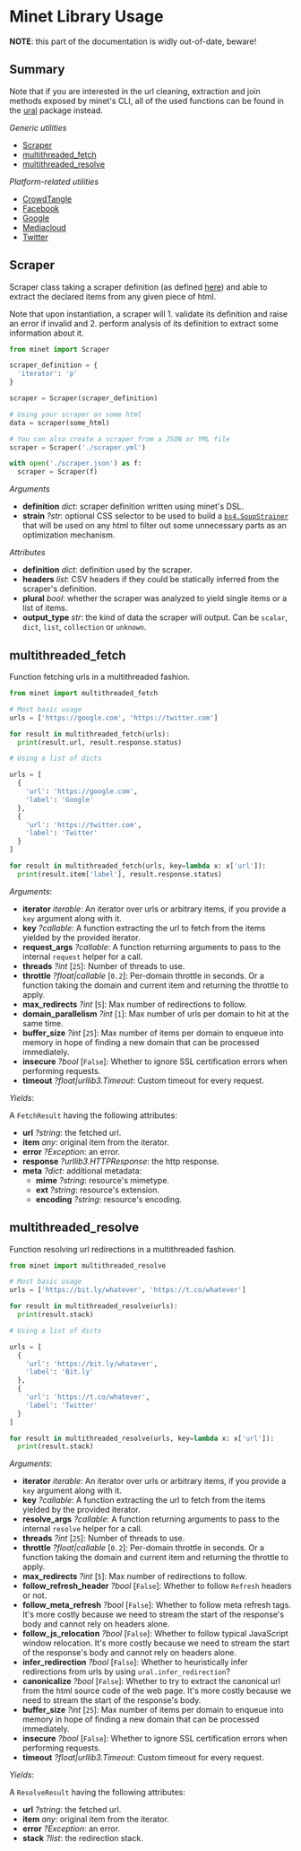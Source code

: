 # Minet Library Usage

**NOTE**: this part of the documentation is widly out-of-date, beware!

## Summary

Note that if you are interested in the url cleaning, extraction and join methods exposed by minet's CLI, all of the used functions can be found in the [ural](https://github.com/medialab/ural) package instead.

*Generic utilities*

* [Scraper](#scraper)
* [multithreaded_fetch](#multithreaded_fetch)
* [multithreaded_resolve](#multithreaded_resolve)

*Platform-related utilities*

* [CrowdTangle](./crowdtangle.md)
* [Facebook](./facebook.md)
* [Google](./google.md)
* [Mediacloud](./mediacloud.md)
* [Twitter](./twitter.md)

## Scraper

Scraper class taking a scraper definition (as defined [here](../cookbook/scraping_dsl.md)) and able to extract the declared items from any given piece of html.

Note that upon instantiation, a scraper will 1. validate its definition and raise an error if invalid and 2. perform analysis of its definition to extract some information about it.

```python
from minet import Scraper

scraper_definition = {
  'iterator': 'p'
}

scraper = Scraper(scraper_definition)

# Using your scraper on some html
data = scraper(some_html)

# You can also create a scraper from a JSON or YML file
scraper = Scraper('./scraper.yml')

with open('./scraper.json') as f:
  scraper = Scraper(f)
```

*Arguments*

* **definition** *dict*: scraper definition written using minet's DSL.
* **strain** *?str*: optional CSS selector to be used to build a [`bs4.SoupStrainer`](https://www.crummy.com/software/BeautifulSoup/bs4/doc/#parsing-only-part-of-a-document) that will be used on any html to filter out some unnecessary parts as an optimization mechanism.

*Attributes*

* **definition** *dict*: definition used by the scraper.
* **headers** *list*: CSV headers if they could be statically inferred from the scraper's definition.
* **plural** *bool*: whether the scraper was analyzed to yield single items or a list of items.
* **output_type** *str*: the kind of data the scraper will output. Can be `scalar`, `dict`, `list`, `collection` or `unknown`.

## multithreaded_fetch

Function fetching urls in a multithreaded fashion.

```python
from minet import multithreaded_fetch

# Most basic usage
urls = ['https://google.com', 'https://twitter.com']

for result in multithreaded_fetch(urls):
  print(result.url, result.response.status)

# Using a list of dicts

urls = [
  {
    'url': 'https://google.com',
    'label': 'Google'
  },
  {
    'url': 'https://twitter.com',
    'label': 'Twitter'
  }
]

for result in multithreaded_fetch(urls, key=lambda x: x['url']):
  print(result.item['label'], result.response.status)
```

*Arguments*:

* **iterator** *iterable*: An iterator over urls or arbitrary items, if you provide a `key` argument along with it.
* **key** *?callable*: A function extracting the url to fetch from the items yielded by the provided iterator.
* **request_args** *?callable*: A function returning arguments to pass to the internal `request` helper for a call.
* **threads** *?int* [`25`]: Number of threads to use.
* **throttle** *?float|callable* [`0.2`]: Per-domain throttle in seconds. Or a function taking the domain and current item and returning the throttle to apply.
* **max_redirects** *?int* [`5`]: Max number of redirections to follow.
* **domain_parallelism** *?int* [`1`]: Max number of urls per domain to hit at the same time.
* **buffer_size** *?int* [`25`]: Max number of items per domain to enqueue into memory in hope of finding a new domain that can be processed immediately.
* **insecure** *?bool* [`False`]: Whether to ignore SSL certification errors when performing requests.
* **timeout** *?float|urllib3.Timeout*: Custom timeout for every request.

*Yields*:

A `FetchResult` having the following attributes:

* **url** *?string*: the fetched url.
* **item** *any*: original item from the iterator.
* **error** *?Exception*: an error.
* **response** *?urllib3.HTTPResponse*: the http response.
* **meta** *?dict*: additional metadata:
  * **mime** *?string*: resource's mimetype.
  * **ext** *?string*: resource's extension.
  * **encoding** *?string*: resource's encoding.


## multithreaded_resolve

Function resolving url redirections in a multithreaded fashion.

```python
from minet import multithreaded_resolve

# Most basic usage
urls = ['https://bit.ly/whatever', 'https://t.co/whatever']

for result in multithreaded_resolve(urls):
  print(result.stack)

# Using a list of dicts

urls = [
  {
    'url': 'https://bit.ly/whatever',
    'label': 'Bit.ly'
  },
  {
    'url': 'https://t.co/whatever',
    'label': 'Twitter'
  }
]

for result in multithreaded_resolve(urls, key=lambda x: x['url']):
  print(result.stack)
```

*Arguments*:

* **iterator** *iterable*: An iterator over urls or arbitrary items, if you provide a `key` argument along with it.
* **key** *?callable*: A function extracting the url to fetch from the items yielded by the provided iterator.
* **resolve_args** *?callable*: A function returning arguments to pass to the internal `resolve` helper for a call.
* **threads** *?int* [`25`]: Number of threads to use.
* **throttle** *?float|callable* [`0.2`]: Per-domain throttle in seconds. Or a function taking the domain and current item and returning the throttle to apply.
* **max_redirects** *?int* [`5`]: Max number of redirections to follow.
* **follow_refresh_header** *?bool* [`False`]: Whether to follow `Refresh` headers or not.
* **follow_meta_refresh** *?bool* [`False`]: Whether to follow meta refresh tags. It's more costly because we need to stream the start of the response's body and cannot rely on headers alone.
* **follow_js_relocation** *?bool* [`False`]: Whether to follow typical JavaScript window relocation. It's more costly because we need to stream the start of the response's body and cannot rely on headers alone.
* **infer_redirection** *?bool* [`False`]: Whether to heuristically infer redirections from urls by using `ural.infer_redirection`?
* **canonicalize** *?bool* [`False`]: Whether to try to extract the canonical url from the html source code of the web page. It's more costly because we need to stream the start of the response's body.
* **buffer_size** *?int* [`25`]: Max number of items per domain to enqueue into memory in hope of finding a new domain that can be processed immediately.
* **insecure** *?bool* [`False`]: Whether to ignore SSL certification errors when performing requests.
* **timeout** *?float|urllib3.Timeout*: Custom timeout for every request.

*Yields*:

A `ResolveResult` having the following attributes:

* **url** *?string*: the fetched url.
* **item** *any*: original item from the iterator.
* **error** *?Exception*: an error.
* **stack** *?list*: the redirection stack.
